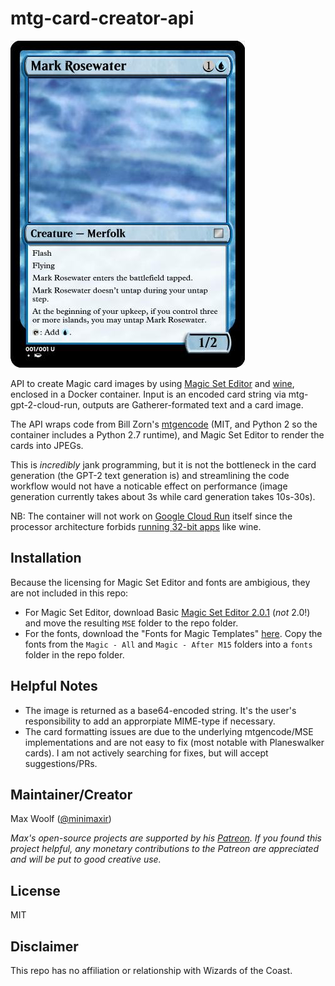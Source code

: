 # mtg-card-creator-api

![](/card_image_examples/mark_rosewater.jpg)

API to create Magic card images by using [Magic Set Editor](http://magicseteditor.sourceforge.net) and [wine](https://www.winehq.org), enclosed in a Docker container. Input is an encoded card string via mtg-gpt-2-cloud-run, outputs are Gatherer-formated text and a card image.

The API wraps code from Bill Zorn's [mtgencode](https://github.com/billzorn/mtgencode) (MIT, and Python 2 so the container includes a Python 2.7 runtime), and Magic Set Editor to render the cards into JPEGs.

This is *incredibly* jank programming, but it is not the bottleneck in the card generation (the GPT-2 text generation is) and streamlining the code workflow would not have a noticable effect on performance (image generation currently takes about 3s while card generation takes 10s-30s).

NB: The container will not work on [Google Cloud Run](https://cloud.google.com/run/) itself since the processor architecture forbids [running 32-bit apps](https://cloud.google.com/run/docs/reference/container-contract) like wine.

## Installation

Because the licensing for Magic Set Editor and fonts are ambigious, they are not included in this repo:

* For Magic Set Editor, download Basic [Magic Set Editor 2.0.1](http://magicseteditor.boards.net/page/downloads) (*not* 2.0!) and move the resulting `MSE` folder to the repo folder.
* For the fonts, download the "Fonts for Magic Templates" [here](http://msetemps.sourceforge.net/phpBB3/viewtopic.php?t=144#p601). Copy the fonts from the `Magic - All` and `Magic - After M15` folders into a `fonts` folder in the repo folder.

## Helpful Notes

* The image is returned as a base64-encoded string. It's the user's responsibility to add an approrpiate MIME-type if necessary.
* The card formatting issues are due to the underlying mtgencode/MSE implementations and are not easy to fix (most notable with Planeswalker cards). I am not actively searching for fixes, but will accept suggestions/PRs.

## Maintainer/Creator

Max Woolf ([@minimaxir](https://minimaxir.com))

*Max's open-source projects are supported by his [Patreon](https://www.patreon.com/minimaxir). If you found this project helpful, any monetary contributions to the Patreon are appreciated and will be put to good creative use.*

## License

MIT

## Disclaimer

This repo has no affiliation or relationship with Wizards of the Coast.